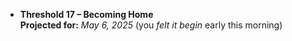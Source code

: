 - **Threshold 17 – Becoming Home**\
  **Projected for:** *May 6, 2025* (you *felt it begin* early this morning)